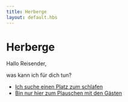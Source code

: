 ```yaml
---
title: Herberge
layout: default.hbs
---
```


# Herberge

Hallo Reisender,

was kann ich für dich tun?

* [Ich suche einen Platz zum schlafen](/herberge/schlafen)
* [Bin nur hier zum Plauschen mit den Gästen](/herberge/plauschen)


